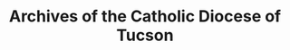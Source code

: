 ---
layout: repo
title: "Archives of the Catholic Diocese of Tucson"
id: 13322
permalink: repos/13322/
---
